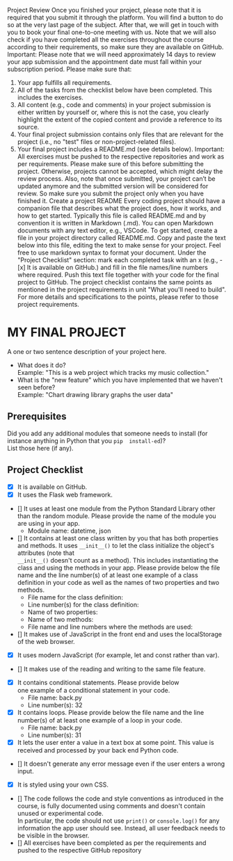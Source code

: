 Project Review
Once you finished your project, please note that it is required that you submit it through the 
platform. You will find a button to do so at the very last page of the subject. After that, we 
will get in touch with you to book your final one-to-one meeting with us. Note that we will 
also check if you have completed all the exercises throughout the course according to their 
requirements, so make sure they are available on GitHub.
Important: Please note that we will need approximately 14 days to review your app submission and the 
appointment date must fall within your subscription period.
Please make sure that:
1. Your app fulfills all requirements.
2. All of the tasks from the checklist below have been completed. This includes the 
exercises.
3. All content (e.g., code and comments) in your project submission is either written by 
yourself or, where this is not the case, you clearly highlight the extent of the copied 
content and provide a reference to its source.
4. Your final project submission contains only files that are relevant for the project (i.e., 
no "test" files or non-project-related files).
5. Your final project includes a README.md (see details below).
Important: All exercises must be pushed to the respective repositories and work as per requirements. Please 
make sure of this before submitting the project. Otherwise, projects cannot be accepted, which might delay 
the review process. Also, note that once submitted, your project can’t be updated anymore and the submitted 
version will be considered for review. So make sure you submit the project only when you have finished it.
Create a project README
Every coding project should have a companion file that describes what the project does, 
how it works, and how to get started. Typically this file is called README.md and by 
convention it is written in Markdown (.md). You can open Markdown documents with any 
text editor, e.g., VSCode.
To get started, create a file in your project directory called README.md. Copy and paste the 
text below into this file, editing the text to make sense for your project. Feel free to use 
markdown syntax to format your document.
Under the "Project Checklist" section: mark each completed task with an x (e.g., - [x] 
It is available on GitHub.) and fill in the file names/line numbers where 
required. Push this text file together with your code for the final project to GitHub. The 
project checklist contains the same points as mentioned in the project requirements in unit 
"What you'll need to build". For more details and specifications to the points, please refer to 
those project requirements.
# MY FINAL PROJECT 
A one or two sentence description of your project here. 
- What does it do?   
  Example: "This is a web project which tracks my music 
collection." 
- What is the "new feature" which you have implemented that 
we haven't seen before?   
  Example: "Chart drawing library graphs the user data" 
## Prerequisites 
Did you add any additional modules that someone needs to 
install (for instance anything in Python that you `pip 
install-ed`)?  
List those here (if any). 
## Project Checklist 
- [x] It is available on GitHub. 
- [x] It uses the Flask web framework. 
- [] It uses at least one module from the Python Standard 
Library other than the random module. 
  Please provide the name of the module you are using in your 
app. 
  - Module name: datetime, json
- [] It contains at least one class written by you that has 
both properties and methods. It uses `__init__()` to let the 
class initialize the object's attributes (note that  
`__init__()` doesn't count as a method). This includes 
instantiating the class and using the methods in your app. 
Please provide below the file name and the line number(s) of 
at least one example of a class definition in your code as 
well as the names of two properties and two methods. 
  - File name for the class definition: 
  - Line number(s) for the class definition: 
  - Name of two properties: 
  - Name of two methods:  
  - File name and line numbers where the methods are used:  
- [] It makes use of JavaScript in the front end and uses the 
localStorage of the web browser. 
- [x] It uses modern JavaScript (for example, let and const 
rather than var). 
- [] It makes use of the reading and writing to the same file 
feature. 
- [x] It contains conditional statements. Please provide below   
one example of a conditional statement in your code. 
  - File name: back.py
  - Line number(s): 32
- [x] It contains loops. Please provide below the file name 
and the line number(s) of at least 
  one example of a loop in your code. 
  - File name: back.py
  - Line number(s): 31
- [x] It lets the user enter a value in a text box at some 
point. 
  This value is received and processed by your back end 
Python code. 
- [] It doesn't generate any error message even if the user 
enters a wrong input. 
- [x] It is styled using your own CSS. 
- [] The code follows the code and style conventions as 
introduced in the course, is fully documented using comments 
and doesn't contain unused or experimental code.  
  In particular, the code should not use `print()` or 
`console.log()` for any information the app user should see. 
Instead, all user feedback needs to be visible in the 
browser.   
- [] All exercises have been completed as per the 
requirements and pushed to the respective GitHub repository